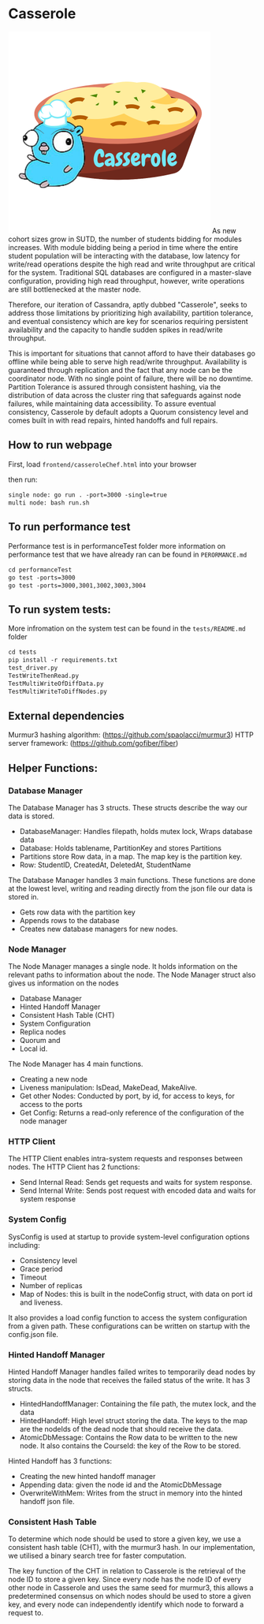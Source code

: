 # Casserole

![image casserole chef](./frontend/logo.png)
As new cohort sizes grow in SUTD, the number of students bidding for modules increases. With module bidding being a period in time where the entire student population will be interacting with the database, low latency for write/read operations despite the high read and write throughput are critical for the system. Traditional SQL databases are configured in a master-slave configuration, providing high read throughput, however, write operations are still bottlenecked at the master node.

Therefore, our iteration of Cassandra, aptly dubbed "Casserole", seeks to address those limitations by prioritizing high availability, partition tolerance, and eventual consistency which are key for scenarios requiring persistent availability and the capacity to handle sudden spikes in read/write throughput.

This is important for situations that cannot afford to have their databases go offline while being able to serve high read/write throughput. Availability is guaranteed through replication and the fact that any node can be the coordinator node. With no single point of failure, there will be no downtime. Partition Tolerance is assured through consistent hashing, via the distribution of data across the cluster ring that safeguards against node failures, while maintaining data accessibility. To assure eventual consistency, Casserole by default adopts a Quorum consistency level and comes built in with read repairs, hinted handoffs and full repairs.

## How to run webpage
First, load `frontend/casseroleChef.html` into your browser

then run:
```
single node: go run . -port=3000 -single=true
multi node: bash run.sh
```

## To run performance test
Performance test is in performanceTest folder more information on performance test that we have already ran can be found in `PERORMANCE.md`

```
cd performanceTest
go test -ports=3000
go test -ports=3000,3001,3002,3003,3004
```

## To run system tests:
More infromation on the system test can be found in the `tests/README.md` folder
```
cd tests
pip install -r requirements.txt
test_driver.py
TestWriteThenRead.py
TestMultiWriteOfDiffData.py
TestMultiWriteToDiffNodes.py
```

## External dependencies
Murmur3 hashing algorithm: (https://github.com/spaolacci/murmur3)
HTTP server framework: (https://github.com/gofiber/fiber)

## Helper Functions:
### Database Manager
The Database Manager has 3 structs. These structs describe the way our data is stored.
- DatabaseManager: Handles filepath, holds mutex lock, Wraps database data
- Database: Holds tablename, PartitionKey and stores Partitions
- Partitions store Row data, in a map. The map key is the partition key.
- Row: StudentID, CreatedAt, DeletedAt, StudentName

The Database Manager handles 3 main functions. These functions are done at the lowest level, writing and reading directly from the json file our data is stored in.
- Gets row data with the partition key
- Appends rows to the database
- Creates new database managers for new nodes.

### Node Manager
The Node Manager manages a single node. It holds information on the relevant paths to information about the node. The Node Manager struct also gives us information on the nodes
- Database Manager
- Hinted Handoff Manager
- Consistent Hash Table (CHT)
- System Configuration
- Replica nodes
- Quorum and 
- Local id. 

The Node Manager has 4 main functions. 
- Creating a new node
- Liveness manipulation: IsDead, MakeDead, MakeAlive. 
- Get other Nodes: Conducted by port, by id, for access to keys, for access to the ports
- Get Config: Returns a read-only reference of the configuration of the node manager

### HTTP Client
The HTTP Client enables intra-system requests and responses between nodes. The HTTP Client has 2 functions:
- Send Internal Read: Sends get requests and waits for system response.
- Send Internal Write: Sends post request with encoded data and waits for system response

### System Config
SysConfig is used at startup to provide system-level configuration options including:
- Consistency level
- Grace period 
- Timeout
- Number of replicas
- Map of Nodes: this is built in the nodeConfig struct, with data on port id and liveness.

It also provides a load config function to access the system configuration from a given path. These configurations can be written on startup with the config.json file.

### Hinted Handoff Manager
Hinted Handoff Manager handles failed writes to temporarily dead nodes by storing data in the node that receives the failed status of the write. It has 3 structs. 
- HintedHandoffManager: Containing the file path, the mutex lock, and the data
- HintedHandoff: High level struct storing the data. The keys to the map are the nodeIds of the dead node that should receive the data. 
- AtomicDbMessage: Contains the Row data to be written to the new node. It also contains the CourseId: the key of the Row to be stored.

Hinted Handoff has 3 functions:
- Creating the new hinted handoff manager
- Appending data: given the node id and the AtomicDbMessage
- OverwriteWithMem: Writes from the struct in memory into the hinted handoff json file.

### Consistent Hash Table
To determine which node should be used to store a given key, we use a consistent hash table (CHT), with the murmur3 hash. In our implementation, we utilised a binary search tree for faster computation.

The key function of the CHT in relation to Casserole is the retrieval of the node ID to store a given key. Since every node has the node ID of every other node in Casserole and uses the same seed for murmur3, this allows a predetermined consensus on which nodes should be used to store a given key, and every node can independently identify which node to forward a request to.

